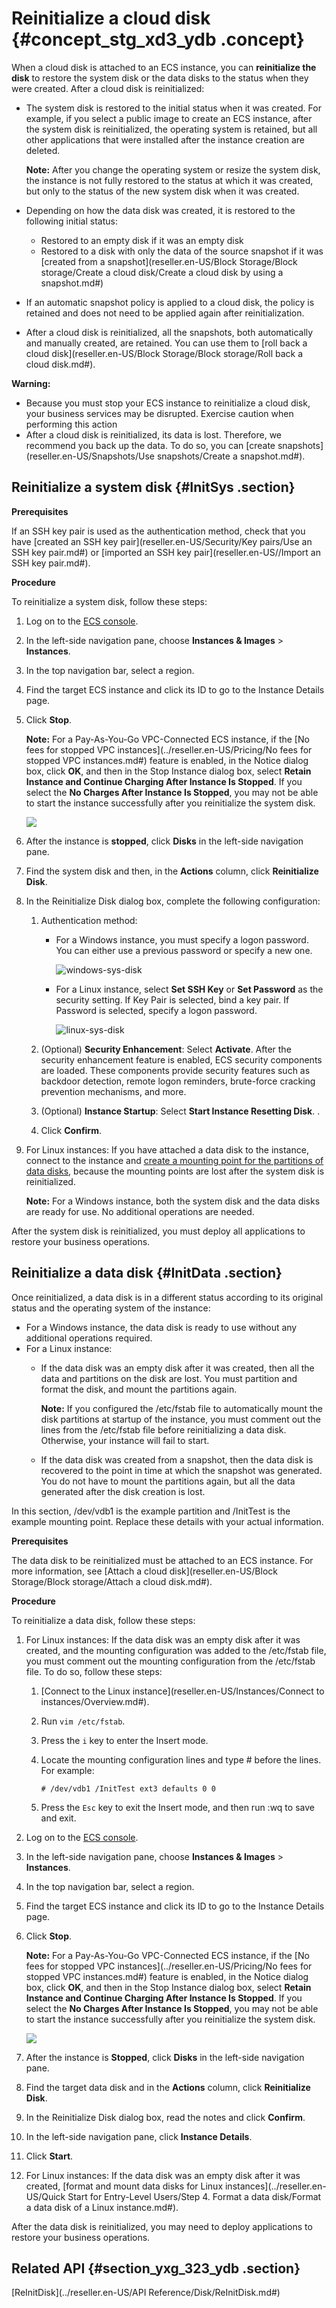 # Reinitialize a cloud disk {#concept_stg_xd3_ydb .concept}

When a cloud disk is attached to an ECS instance, you can **reinitialize the disk** to restore the system disk or the data disks to the status when they were created. After a cloud disk is reinitialized:

-   The system disk is restored to the initial status when it was created. For example, if you select a public image to create an ECS instance, after the system disk is reinitialized, the operating system is retained, but all other applications that were installed after the instance creation are deleted.

    **Note:** After you change the operating system or resize the system disk, the instance is not fully restored to the status at which it was created, but only to the status of the new system disk when it was created.

-   Depending on how the data disk was created, it is restored to the following initial status:
    -   Restored to an empty disk if it was an empty disk
    -   Restored to a disk with only the data of the source snapshot if it was [created from a snapshot](reseller.en-US/Block Storage/Block storage/Create a cloud disk/Create a cloud disk by using a snapshot.md#)
-   If an automatic snapshot policy is applied to a cloud disk, the policy is retained and does not need to be applied again after reinitialization.
-   After a cloud disk is reinitialized, all the snapshots, both automatically and manually created, are retained. You can use them to [roll back a cloud disk](reseller.en-US/Block Storage/Block storage/Roll back a cloud disk.md#).

**Warning:** 

-   Because you must stop your ECS instance to reinitialize a cloud disk, your business services may be disrupted. Exercise caution when performing this action
-   After a cloud disk is reinitialized, its data is lost. Therefore, we recommend you back up the data. To do so, you can [create snapshots](reseller.en-US/Snapshots/Use snapshots/Create a snapshot.md#).

## Reinitialize a system disk {#InitSys .section}

**Prerequisites**

If an SSH key pair is used as the authentication method, check that you have [created an SSH key pair](reseller.en-US/Security/Key pairs/Use an SSH key pair.md#) or [imported an SSH key pair](reseller.en-US//Import an SSH key pair.md#).

**Procedure**

To reinitialize a system disk, follow these steps:

1.  Log on to the [ECS console](https://partners-intl.console.aliyun.com/#/ecs).
2.  In the left-side navigation pane, choose **Instances & Images** \> **Instances**.
3.  In the top navigation bar, select a region.
4.  Find the target ECS instance and click its ID to go to the Instance Details page.
5.  Click **Stop**.

    **Note:** For a Pay-As-You-Go VPC-Connected ECS instance, if the [No fees for stopped VPC instances](../reseller.en-US/Pricing/No fees for stopped VPC instances.md#) feature is enabled, in the Notice dialog box, click **OK**, and then in the Stop Instance dialog box, select **Retain Instance and Continue Charging After Instance Is Stopped**. If you select the **No Charges After Instance Is Stopped**, you may not be able to start the instance successfully after you reinitialize the system disk.

    ![](http://static-aliyun-doc.oss-cn-hangzhou.aliyuncs.com/assets/img/9676/15664635325328_en-US.png)

6.  After the instance is **stopped**, click **Disks** in the left-side navigation pane.
7.  Find the system disk and then, in the **Actions** column, click **Reinitialize Disk**.
8.  In the Reinitialize Disk dialog box, complete the following configuration:
    1.  Authentication method:
        -   For a Windows instance, you must specify a logon password. You can either use a previous password or specify a new one.

            ![windows-sys-disk](http://static-aliyun-doc.oss-cn-hangzhou.aliyuncs.com/assets/img/9679/156646353355976_en-US.png)

        -   For a Linux instance, select **Set SSH Key** or **Set Password** as the security setting. If Key Pair is selected, bind a key pair. If Password is selected, specify a logon password.

            ![linux-sys-disk](http://static-aliyun-doc.oss-cn-hangzhou.aliyuncs.com/assets/img/9679/156646353355977_en-US.png)

    2.  \(Optional\) **Security Enhancement**: Select **Activate**. After the security enhancement feature is enabled, ECS security components are loaded. These components provide security features such as backdoor detection, remote logon reminders, brute-force cracking prevention mechanisms, and more.
    3.  \(Optional\) **Instance Startup**: Select **Start Instance Resetting Disk**. .
    4.  Click **Confirm**.
9.  For Linux instances: If you have attached a data disk to the instance, connect to the instance and [create a mounting point for the partitions of data disks](https://partners-intl.aliyun.com/help/faq-detail/40580.htm), because the mounting points are lost after the system disk is reinitialized.

    **Note:** For a Windows instance, both the system disk and the data disks are ready for use. No additional operations are needed.


After the system disk is reinitialized, you must deploy all applications to restore your business operations.

## Reinitialize a data disk {#InitData .section}

Once reinitialized, a data disk is in a different status according to its original status and the operating system of the instance:

-   For a Windows instance, the data disk is ready to use without any additional operations required.
-   For a Linux instance:
    -   If the data disk was an empty disk after it was created, then all the data and partitions on the disk are lost. You must partition and format the disk, and mount the partitions again.

        **Note:** If you configured the /etc/fstab file to automatically mount the disk partitions at startup of the instance, you must comment out the lines from the /etc/fstab file before reinitializing a data disk. Otherwise, your instance will fail to start.

    -   If the data disk was created from a snapshot, then the data disk is recovered to the point in time at which the snapshot was generated. You do not have to mount the partitions again, but all the data generated after the disk creation is lost.

In this section, /dev/vdb1 is the example partition and /InitTest is the example mounting point. Replace these details with your actual information.

**Prerequisites**

The data disk to be reinitialized must be attached to an ECS instance. For more information, see [Attach a cloud disk](reseller.en-US/Block Storage/Block storage/Attach a cloud disk.md#).

**Procedure**

To reinitialize a data disk, follow these steps:

1.  For Linux instances: If the data disk was an empty disk after it was created, and the mounting configuration was added to the /etc/fstab file, you must comment out the mounting configuration from the /etc/fstab file. To do so, follow these steps:
    1.  [Connect to the Linux instance](reseller.en-US/Instances/Connect to instances/Overview.md#).
    2.  Run `vim /etc/fstab`.
    3.  Press the `i` key to enter the Insert mode.
    4.  Locate the mounting configuration lines and type \# before the lines. For example:

        ``` {#codeblock_08t_tyo_9y1}
        # /dev/vdb1 /InitTest ext3 defaults 0 0
        ```

    5.  Press the `Esc` key to exit the Insert mode, and then run :wq to save and exit.
2.  Log on to the [ECS console](https://partners-intl.console.aliyun.com/#/ecs).
3.  In the left-side navigation pane, choose **Instances & Images** \> **Instances**.
4.  In the top navigation bar, select a region.
5.  Find the target ECS instance and click its ID to go to the Instance Details page.
6.  Click **Stop**.

    **Note:** For a Pay-As-You-Go VPC-Connected ECS instance, if the [No fees for stopped VPC instances](../reseller.en-US/Pricing/No fees for stopped VPC instances.md#) feature is enabled, in the Notice dialog box, click **OK**, and then in the Stop Instance dialog box, select **Retain Instance and Continue Charging After Instance Is Stopped**. If you select the **No Charges After Instance Is Stopped**, you may not be able to start the instance successfully after you reinitialize the system disk.

    ![](http://static-aliyun-doc.oss-cn-hangzhou.aliyuncs.com/assets/img/9676/15664635325328_en-US.png)

7.  After the instance is **Stopped**, click **Disks** in the left-side navigation pane.
8.  Find the target data disk and in the **Actions** column, click **Reinitialize Disk**.
9.  In the Reinitialize Disk dialog box, read the notes and click **Confirm**.
10. In the left-side navigation pane, click **Instance Details**.
11. Click **Start**.
12. For Linux instances: If the data disk was an empty disk after it was created, [format and mount data disks for Linux instances](../reseller.en-US/Quick Start for Entry-Level Users/Step 4. Format a data disk/Format a data disk of a Linux instance.md#).

After the data disk is reinitialized, you may need to deploy applications to restore your business operations.

## Related API {#section_yxg_323_ydb .section}

[ReInitDisk](../reseller.en-US/API Reference/Disk/ReInitDisk.md#)


